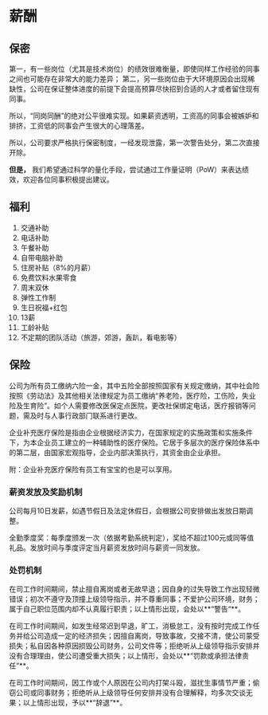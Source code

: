 # 薪酬

## 保密

第一，有一些岗位（尤其是技术岗位）的绩效很难衡量，即使同样工作经验的同事之间也可能存在非常大的能力差异； 第二，另一些岗位由于大环境原因会出现稀缺性，公司在保证整体进度的前提下会提高预算尽快招到合适的人才或者留住现有同事。

所以，“同岗同酬”的绝对公平很难实现。如果薪资透明，工资高的同事会被嫉妒和排挤，工资低的同事会产生很大的心理落差。

所以，公司要求严格执行保密制度，一经发现泄露，第一次警告处分，第二次直接开除。

**但是，** 我们希望通过科学的量化手段，尝试通过工作量证明（PoW）来表达绩效，欢迎各位同事积极提出建议。

## 福利

1. 交通补助
2. 电话补助
3. 午餐补助
4. 自带电脑补助
5. 住房补贴（8%的月薪）
6. 免费饮料水果零食
7. 周末双休
8. 弹性工作制
9. 生日祝福+红包
10. 13薪
11. 工龄补贴
12. 不定期的团队活动（旅游，郊游，轰趴，看电影等）

## 保险

公司为所有员工缴纳六险一金，其中五险全部按照国家有关规定缴纳，其中社会险按照《劳动法》及其他相关法律规定为员⼯缴纳“养老险，医疗险，⼯伤险，失业险及⽣育险”。如个⼈需要修改医保定点医院，更改社保绑定电话，医疗报销等问题，需及时与⼈事⾏政部⻔联系进行更改。

企业补充医疗保险是指由企业根据经济实力，在国家规定的实施政策和实施条件下，为本企业员⼯建⽴的⼀种辅助性的医疗保险。它居于多层次的医疗保险体系中的第⼆层，由国家宏观指导，企业内部决策执⾏，其资⾦由企业承担。

附：企业补充医疗保险有员工有宝宝的也是可以享用。

### 薪资发放及奖励机制

公司每月10日发薪，如遇节假日及法定休假日，会根据公司安排做出发放日期调整。

全勤季度奖：每季度颁发一次（依据考勤系统判定），奖给不超过100元或同等值礼品。发放时间与季度评定当月薪资发放时间与薪资一同发放。

### 处罚机制

在司工作时间期间，禁止擅自离岗或者无故早退；因自身的过失导致工作出现轻微错误；初次不遵守及顶撞上级领导指示，并不尊重同事；不爱护公司环境，财务；属于自己职位范围内却不认真履行职责；以上情形出现，会处以**“警告“**。

在司工作时间期间，如发生经常迟到早退，旷工，消极怠工，没有按时完成工作任务并给公司造成一定的经济损失；因擅自离岗，导致事故，交接不清，使公司蒙受损失；私自因各种原因损毁公司财务，公司文件等；拒绝听从上级领导指示安排并没有合理理由，使公司遭受重大损失；以上情形，会处以**“罚款或承担法律责任”**。

在司工作时间期间，因工作或个人原因在公司内打架斗殴，滋扰生事情节严重；偷窃公司或同事财务；拒绝听从上级领导任何安排并没有合理解释，均多次交谈无果；以上情形出现，予以**“辞退”**。

